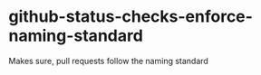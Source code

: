 # github-status-checks-enforce-naming-standard
Makes sure, pull requests follow the naming standard
